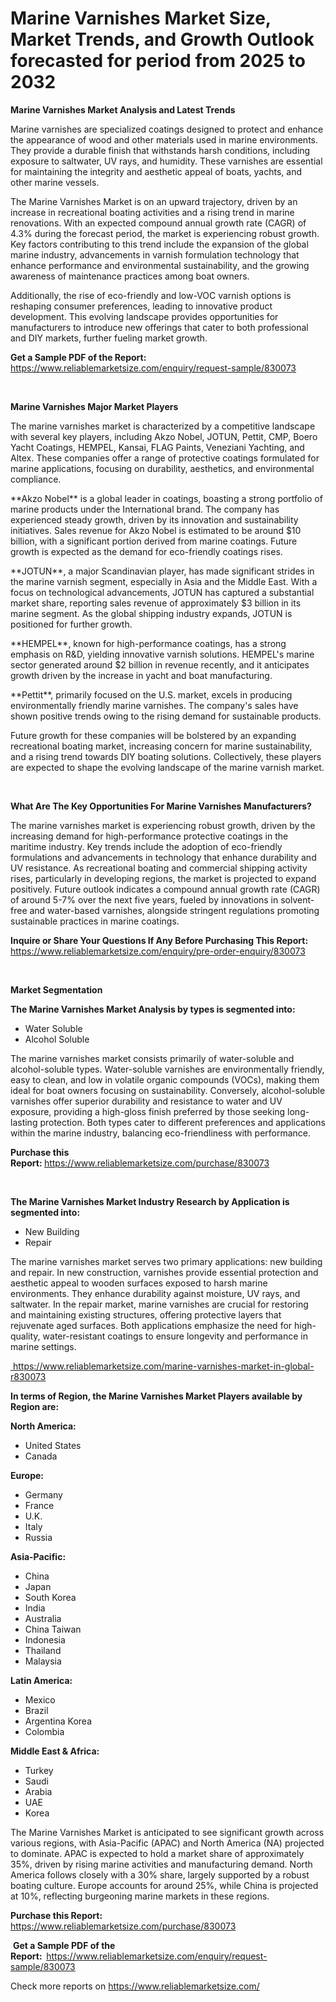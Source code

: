<p><h1>Marine Varnishes Market Size, Market Trends, and Growth Outlook forecasted for period from 2025 to 2032</h1></p><p><strong>Marine Varnishes Market Analysis and Latest Trends</strong></p>
<p><p>Marine varnishes are specialized coatings designed to protect and enhance the appearance of wood and other materials used in marine environments. They provide a durable finish that withstands harsh conditions, including exposure to saltwater, UV rays, and humidity. These varnishes are essential for maintaining the integrity and aesthetic appeal of boats, yachts, and other marine vessels.</p><p>The Marine Varnishes Market is on an upward trajectory, driven by an increase in recreational boating activities and a rising trend in marine renovations. With an expected compound annual growth rate (CAGR) of 4.3% during the forecast period, the market is experiencing robust growth. Key factors contributing to this trend include the expansion of the global marine industry, advancements in varnish formulation technology that enhance performance and environmental sustainability, and the growing awareness of maintenance practices among boat owners.</p><p>Additionally, the rise of eco-friendly and low-VOC varnish options is reshaping consumer preferences, leading to innovative product development. This evolving landscape provides opportunities for manufacturers to introduce new offerings that cater to both professional and DIY markets, further fueling market growth.</p></p>
<p><strong>Get a Sample PDF of the Report:&nbsp;</strong> <a href="https://www.reliablemarketsize.com/enquiry/request-sample/830073?utm_campaign=3199&utm_medium=2&utm_source=Github&utm_content=ia&utm_term=01042025&utm_id=marine-varnishes">https://www.reliablemarketsize.com/enquiry/request-sample/830073</a></p>
<p>&nbsp;</p>
<p><strong>Marine Varnishes Major Market Players</strong></p>
<p><p>The marine varnishes market is characterized by a competitive landscape with several key players, including Akzo Nobel, JOTUN, Pettit, CMP, Boero Yacht Coatings, HEMPEL, Kansai, FLAG Paints, Veneziani Yachting, and Altex. These companies offer a range of protective coatings formulated for marine applications, focusing on durability, aesthetics, and environmental compliance.</p><p>**Akzo Nobel** is a global leader in coatings, boasting a strong portfolio of marine products under the International brand. The company has experienced steady growth, driven by its innovation and sustainability initiatives. Sales revenue for Akzo Nobel is estimated to be around $10 billion, with a significant portion derived from marine coatings. Future growth is expected as the demand for eco-friendly coatings rises.</p><p>**JOTUN**, a major Scandinavian player, has made significant strides in the marine varnish segment, especially in Asia and the Middle East. With a focus on technological advancements, JOTUN has captured a substantial market share, reporting sales revenue of approximately $3 billion in its marine segment. As the global shipping industry expands, JOTUN is positioned for further growth.</p><p>**HEMPEL**, known for high-performance coatings, has a strong emphasis on R&D, yielding innovative varnish solutions. HEMPEL's marine sector generated around $2 billion in revenue recently, and it anticipates growth driven by the increase in yacht and boat manufacturing.</p><p>**Pettit**, primarily focused on the U.S. market, excels in producing environmentally friendly marine varnishes. The company's sales have shown positive trends owing to the rising demand for sustainable products.</p><p>Future growth for these companies will be bolstered by an expanding recreational boating market, increasing concern for marine sustainability, and a rising trend towards DIY boating solutions. Collectively, these players are expected to shape the evolving landscape of the marine varnish market.</p></p>
<p>&nbsp;</p>
<p><strong>What Are The Key Opportunities For Marine Varnishes Manufacturers?</strong></p>
<p><p>The marine varnishes market is experiencing robust growth, driven by the increasing demand for high-performance protective coatings in the maritime industry. Key trends include the adoption of eco-friendly formulations and advancements in technology that enhance durability and UV resistance. As recreational boating and commercial shipping activity rises, particularly in developing regions, the market is projected to expand positively. Future outlook indicates a compound annual growth rate (CAGR) of around 5-7% over the next five years, fueled by innovations in solvent-free and water-based varnishes, alongside stringent regulations promoting sustainable practices in marine coatings.</p></p>
<p><strong>Inquire or Share Your Questions If Any Before Purchasing This Report:</strong> <a href="https://www.reliablemarketsize.com/enquiry/pre-order-enquiry/830073?utm_campaign=3199&utm_medium=2&utm_source=Github&utm_content=ia&utm_term=01042025&utm_id=marine-varnishes">https://www.reliablemarketsize.com/enquiry/pre-order-enquiry/830073</a></p>
<p>&nbsp;</p>
<p><strong>Market Segmentation</strong></p>
<p><strong>The Marine Varnishes Market Analysis by types is segmented into:</strong></p>
<p><ul><li>Water Soluble</li><li>Alcohol Soluble</li></ul></p>
<p><p>The marine varnishes market consists primarily of water-soluble and alcohol-soluble types. Water-soluble varnishes are environmentally friendly, easy to clean, and low in volatile organic compounds (VOCs), making them ideal for boat owners focusing on sustainability. Conversely, alcohol-soluble varnishes offer superior durability and resistance to water and UV exposure, providing a high-gloss finish preferred by those seeking long-lasting protection. Both types cater to different preferences and applications within the marine industry, balancing eco-friendliness with performance.</p></p>
<p><strong>Purchase this Report:&nbsp;</strong><a href="https://www.reliablemarketsize.com/purchase/830073?utm_campaign=3199&utm_medium=2&utm_source=Github&utm_content=ia&utm_term=01042025&utm_id=marine-varnishes">https://www.reliablemarketsize.com/purchase/830073</a></p>
<p>&nbsp;</p>
<p><strong>The Marine Varnishes Market Industry Research by Application is segmented into:</strong></p>
<p><ul><li>New Building</li><li>Repair</li></ul></p>
<p><p>The marine varnishes market serves two primary applications: new building and repair. In new construction, varnishes provide essential protection and aesthetic appeal to wooden surfaces exposed to harsh marine environments. They enhance durability against moisture, UV rays, and saltwater. In the repair market, marine varnishes are crucial for restoring and maintaining existing structures, offering protective layers that rejuvenate aged surfaces. Both applications emphasize the need for high-quality, water-resistant coatings to ensure longevity and performance in marine settings.</p></p>
<p><a href="https://www.reliablemarketsize.com/marine-varnishes-market-in-global-r830073?utm_campaign=3199&utm_medium=2&utm_source=Github&utm_content=ia&utm_term=01042025&utm_id=marine-varnishes">&nbsp;https://www.reliablemarketsize.com/marine-varnishes-market-in-global-r830073</a></p>
<p><strong>In terms of Region, the Marine Varnishes Market Players available by Region are:</strong></p>
<p>
    <p> <strong> North America: </strong>
        <ul>
            <li>United States</li>
            <li>Canada</li>
        </ul>
        </p> 
    <p> <strong> Europe: </strong>
        <ul>
            <li>Germany</li>
            <li>France</li>
            <li>U.K.</li>
            <li>Italy</li>
            <li>Russia</li>
        </ul>
        </p> 
    <p> <strong> Asia-Pacific: </strong>
        <ul>
            <li>China</li>
            <li>Japan</li>
            <li>South Korea</li>
            <li>India</li>
            <li>Australia</li>
            <li>China Taiwan</li>
            <li>Indonesia</li>
            <li>Thailand</li>
            <li>Malaysia</li>
        </ul>
        </p> 
    <p> <strong> Latin America: </strong>
        <ul>
            <li>Mexico</li>
            <li>Brazil</li>
            <li>Argentina Korea</li>
            <li>Colombia</li>
        </ul>
        </p> 
    <p> <strong> Middle East & Africa: </strong>
        <ul>
            <li>Turkey</li>
            <li>Saudi</li>
            <li>Arabia</li>
            <li>UAE</li>
            <li>Korea</li>
        </ul>
    </p>
    </p>
<p><p>The Marine Varnishes Market is anticipated to see significant growth across various regions, with Asia-Pacific (APAC) and North America (NA) projected to dominate. APAC is expected to hold a market share of approximately 35%, driven by rising marine activities and manufacturing demand. North America follows closely with a 30% share, largely supported by a robust boating culture. Europe accounts for around 25%, while China is projected at 10%, reflecting burgeoning marine markets in these regions.</p></p>
<p><strong>Purchase this Report: </strong><a href="https://www.reliablemarketsize.com/purchase/830073?utm_campaign=3199&utm_medium=2&utm_source=Github&utm_content=ia&utm_term=01042025&utm_id=marine-varnishes">https://www.reliablemarketsize.com/purchase/830073</a></p>
<p>&nbsp;<strong>Get a Sample PDF of the Report:&nbsp;&nbsp;</strong><a href="https://www.reliablemarketsize.com/enquiry/request-sample/830073?utm_campaign=3199&utm_medium=2&utm_source=Github&utm_content=ia&utm_term=01042025&utm_id=marine-varnishes">https://www.reliablemarketsize.com/enquiry/request-sample/830073</a></p>
<p><strong></strong></p>
<p>Check more reports on <a href="https://www.reliablemarketsize.com/?utm_campaign=3199&utm_medium=2&utm_source=Github&utm_content=ia&utm_term=01042025&utm_id=marine-varnishes">https://www.reliablemarketsize.com/</a></p>